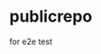 # publicrepo
for e2e test

































































































































































































































































































































































































































































































































































































































































































































































































































































































































































































































































































































































































































































































































































































































































































































































































































































































































































































































































































































































































































































































































































































































































































































































































































































































































































































































































































































































































































